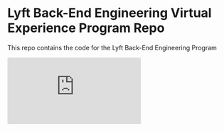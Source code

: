 # Lyft Back-End Engineering Virtual Experience Program Repo
This repo contains the code for the Lyft Back-End Engineering Program


![Alt text](https://github.com/tianna0/forage-lyft-starter-repo/files/12779385/umll.pdf)
